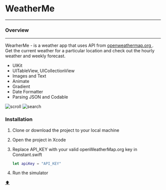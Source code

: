 # WeatherMe

<a id="anchor"></a>
___

### Overview
___
WearherMe - is a weather app that uses API from [openweathermap.org ](https://openweathermap.org ). Get the current weather for a particular location and check out the hourly weather and weekly forecast.

+ UIKit
+ UITableView, UICollectionView
+ Images and Text
+ Animate
+ Gradient
+ Date Formatter
+ Parsing JSON and Codable

![scroll](https://user-images.githubusercontent.com/69522563/191017808-1d54a3bb-e5ed-4532-be3c-f370eda9ad52.gif)  ![search](https://user-images.githubusercontent.com/69522563/191017817-0568f200-7610-4c49-919e-a13cba02ded2.gif)


### Installation

1. Clone or download the project to your local machine

2. Open the project in Xcode

3. Replace API_KEY with your valid openWeatherMap.org key in Constant.swift

   ```swift
   let apiKey = "API_KEY"
   ```

4. Run the simulator

[:arrow_up:](#anchor)
